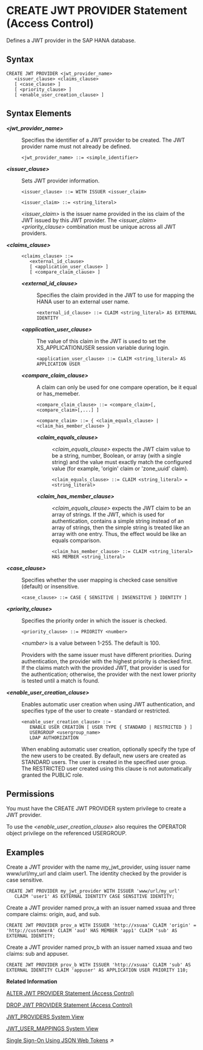 <!-- loiobfe3daf744324bc390902251817a1fcc -->

# CREATE JWT PROVIDER Statement \(Access Control\)

Defines a JWT provider in the SAP HANA database.



<a name="loiobfe3daf744324bc390902251817a1fcc__section_rpm_5rd_rhb"/>

## Syntax

```
CREATE JWT PROVIDER <jwt_provider_name> 
   <issuer_clause> <claims_clause> 
   [ <case_clause> ]
   [ <priority_clause> ]
   [ <enable_user_creation_clause> ]
```



<a name="loiobfe3daf744324bc390902251817a1fcc__section_hqm_5rd_rhb"/>

## Syntax Elements


<dl>
<dt><b>

*<jwt\_provider\_name\>*

</b></dt>
<dd>

Specifies the identifier of a JWT provider to be created. The JWT provider name must not already be defined.

```
<jwt_provider_name> ::= <simple_identifier>
```



</dd><dt><b>

*<issuer\_clause\>*

</b></dt>
<dd>

Sets JWT provider information.

```
<issuer_clause> ::= WITH ISSUER <issuer_claim>
```

```
<issuer_claim> ::= <string_literal>
```

*<issuer\_claim\>* is the issuer name provided in the iss claim of the JWT issued by this JWT provider. The *<issuer\_claim\>* *<priority\_clause\>* combination must be unique across all JWT providers.



</dd><dt><b>

*<claims\_clause\>*

</b></dt>
<dd>

```
<claims_clause> ::= 
   <external_id_clause>
   [ <application_user_clause> ]
   [ <compare_claim_clause> ]
```


<dl>
<dt><b>

*<external\_id\_clause\>*

</b></dt>
<dd>

Specifies the claim provided in the JWT to use for mapping the HANA user to an external user name.

```
<external_id_clause> ::= CLAIM <string_literal> AS EXTERNAL IDENTITY
```



</dd><dt><b>

*<application\_user\_clause\>*

</b></dt>
<dd>

The value of this claim in the JWT is used to set the XS\_APPLICATIONUSER session variable during login.

```
<application_user_clause> ::= CLAIM <string_literal> AS APPLICATION USER

```



</dd><dt><b>

*<compare\_claim\_clause\>*

</b></dt>
<dd>

A claim can only be used for one compare operation, be it equal or has\_memeber.

```
<compare_claim_clause> ::= <compare_claim>[, <compare_claim>[,...] ]
```

```
<compare_claim> ::= { <claim_equals_clause> | <claim_has_member_clause> }
```


<dl>
<dt><b>

*<claim\_equals\_clause\>*

</b></dt>
<dd>

*<claim\_equals\_clause\>* expects the JWT claim value to be a string, number, Boolean, or array \(with a single string\) and the value must exactly match the configured value \(for example, 'origin' claim or 'zone\_uuid' claim\).

```
<claim_equals_clause> ::= CLAIM <string_literal> = <string_literal>

```



</dd><dt><b>

*<claim\_has\_member\_clause\>*

</b></dt>
<dd>

*<claim\_equals\_clause\>* expects the JWT claim to be an array of strings. If the JWT, which is used for authentication, contains a simple string instead of an array of strings, then the simple string is treated like an array with one entry. Thus, the effect would be like an equals comparison.

```
<claim_has_member_clause> ::= CLAIM <string_literal> HAS MEMBER <string_literal>
```



</dd>
</dl>



</dd>
</dl>



</dd><dt><b>

*<case\_clause\>*

</b></dt>
<dd>

Specifies whether the user mapping is checked case sensitive \(default\) or insensitive.

```
<case_clause> ::= CASE { SENSITIVE | INSENSITIVE } IDENTITY ]
```



</dd><dt><b>

*<priority\_clause\>*

</b></dt>
<dd>

Specifies the priority order in which the issuer is checked.

```
<priority_clause> ::= PRIORITY <number>
```

*<number\>* is a value between 1-255. The default is 100.

Providers with the same issuer must have different priorities. During authentication, the provider with the highest priority is checked first. If the claims match with the provided JWT, that provider is used for the authentication; otherwise, the provider with the next lower priority is tested until a match is found.



</dd><dt><b>

*<enable\_user\_creation\_clause\>*

</b></dt>
<dd>

Enables automatic user creation when using JWT authentication, and specifies type of the user to create - standard or restricted.

```
<enable_user_creation_clause> ::= 
   ENABLE USER CREATION [ USER TYPE { STANDARD | RESTRICTED } ] 
   USERGROUP <usergroup_name> 
   LDAP AUTHORIZATION
```

When enabling automatic user creation, optionally specify the type of the new users to be created. By default, new users are created as STANDARD users. The user is created in the specified user group. The RESTRICTED user created using this clause is not automatically granted the PUBLIC role.



</dd>
</dl>



<a name="loiobfe3daf744324bc390902251817a1fcc__section_iqm_5rd_rhb"/>

## Permissions

You must have the CREATE JWT PROVIDER system privilege to create a JWT provider.

To use the *<enable\_user\_creation\_clause\>* also requires the OPERATOR object privilege on the referenced USERGROUP.



<a name="loiobfe3daf744324bc390902251817a1fcc__section_jqm_5rd_rhb"/>

## Examples

Create a JWT provider with the name my\_jwt\_provider, using issuer name www/url/my\_url and claim user1. The identity checked by the provider is case sensitive.

```
CREATE JWT PROVIDER my_jwt_provider WITH ISSUER 'www/url/my_url' 
   CLAIM 'user1' AS EXTERNAL IDENTITY CASE SENSITIVE IDENTITY;
```

Create a JWT provider named prov\_a with an issuer named xsuaa and three compare claims: origin, aud, and sub.

```
CREATE JWT PROVIDER prov_a WITH ISSUER 'http://xsuaa' CLAIM 'origin' = 'http://customerA' CLAIM 'aud' HAS MEMBER 'app1' CLAIM 'sub' AS EXTERNAL IDENTITY;

```

Create a JWT provider named prov\_b with an issuer named xsuaa and two claims: sub and appuser.

```
CREATE JWT PROVIDER prov_b WITH ISSUER 'http://xsuaa' CLAIM 'sub' AS EXTERNAL IDENTITY CLAIM 'appuser' AS APPLICATION USER PRIORITY 110;

```

**Related Information**  


[ALTER JWT PROVIDER Statement \(Access Control\)](alter-jwt-provider-statement-access-control-61863f6.md "Alters a JWT provider in the SAP HANA database.")

[DROP JWT PROVIDER Statement \(Access Control\)](drop-jwt-provider-statement-access-control-e3caf68.md "Drops a JWT provider in the SAP HANA database.")

[JWT\_PROVIDERS System View](../../020-System-Views-Reference/021-System-Views/jwt-providers-system-view-3df748d.md "Lists all of the JWT providers configured in the SAP HANA database.")

[JWT\_USER\_MAPPINGS System View](../../020-System-Views-Reference/021-System-Views/jwt-user-mappings-system-view-49f380b.md "Lists all of the user-JWT mappings configured in the SAP HANA database.")

[Single Sign-On Using JSON Web Tokens](https://help.sap.com/viewer/a1317de16a1e41a6b0ff81849d80713c/2024_1_QRC/en-US/4b3dc4d4b5514dbd9d45cee7bc167c5a.html "SAP HANA supports JSON Web Tokens (JWT) for user authentication in single sign-on environments.") :arrow_upper_right:

